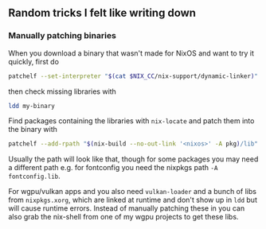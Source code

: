 ## Random tricks I felt like writing down

### Manually patching binaries

When you download a binary that wasn't made for NixOS
and want to try it quickly, first do

```bash
patchelf --set-interpreter "$(cat $NIX_CC/nix-support/dynamic-linker)" my-binary
```

then check missing libraries with

```bash
ldd my-binary
```

Find packages containing the libraries with `nix-locate`
and patch them into the binary with

```bash
patchelf --add-rpath "$(nix-build --no-out-link '<nixos>' -A pkg)/lib" my-binary
```

Usually the path will look like that, though for some packages you
may need a different path e.g. for fontconfig you need the 
nixpkgs path `-A fontconfig.lib`.

For wgpu/vulkan apps and you also need `vulkan-loader`
and a bunch of libs from `nixpkgs.xorg`, which are linked at runtime
and don't show up in `ldd` but will cause runtime errors.
Instead of manually patching these in you can also grab the nix-shell
from one of my wgpu projects to get these libs.